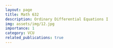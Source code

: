 ```yaml
---
layout: page
title: Math 632
description: Ordinary Differential Equations I
img: assets/img/12.jpg
importance: 1
category: VCU
related_publications: true
---
```



